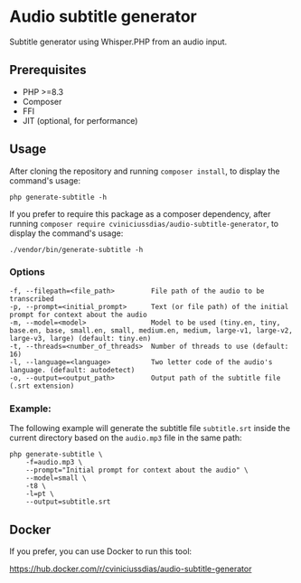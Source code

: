 # Audio subtitle generator
Subtitle generator using Whisper.PHP from an audio input.

## Prerequisites

- PHP >=8.3
- Composer
- FFI
- JIT (optional, for performance)

## Usage

After cloning the repository and running `composer install`, to display the command's usage:

```shell
php generate-subtitle -h
```

If you prefer to require this package as a composer dependency, after running `composer require cviniciussdias/audio-subtitle-generator`, to display the command's usage:

```shell
./vendor/bin/generate-subtitle -h
```

### Options

```
-f, --filepath=<file_path>         File path of the audio to be transcribed
-p, --prompt=<initial_prompt>      Text (or file path) of the initial prompt for context about the audio
-m, --model=<model>                Model to be used (tiny.en, tiny, base.en, base, small.en, small, medium.en, medium, large-v1, large-v2, large-v3, large) (default: tiny.en)
-t, --threads=<number_of_threads>  Number of threads to use (default: 16)
-l, --language=<language>          Two letter code of the audio's language. (default: autodetect)
-o, --output=<output_path>         Output path of the subtitle file (.srt extension)
```

### Example:

The following example will generate the subtitle file `subtitle.srt` inside the current directory based on the `audio.mp3` file in the same path:

```shell
php generate-subtitle \
    -f=audio.mp3 \
    --prompt="Initial prompt for context about the audio" \
    --model=small \
    -t8 \
    -l=pt \
    --output=subtitle.srt
```

## Docker

If you prefer, you can use Docker to run this tool:

https://hub.docker.com/r/cviniciussdias/audio-subtitle-generator

